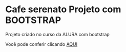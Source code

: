 # Cafe serenato Projeto com BOOTSTRAP
 Projeto criado no curso da ALURA com bootstrap

 Você pode conferir clicando <a href="https://caiopradodesouza.github.io/Cafe-serenato-Projeto-com-BOOTSTRAP/">AQUI</a>
